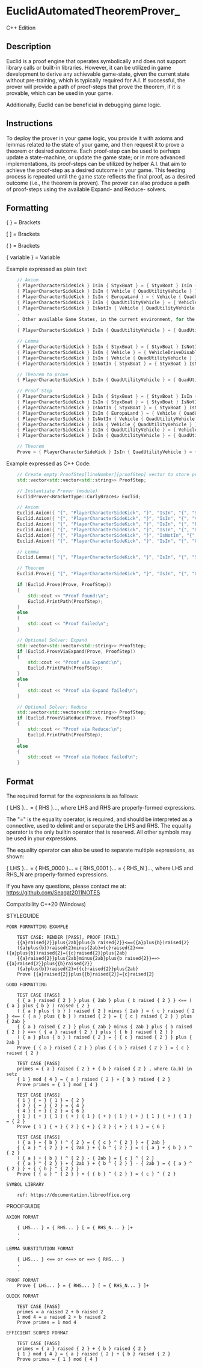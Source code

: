 # EuclidAutomatedTheoremProver_
C++ Edition

## Description

Euclid is a proof engine that operates symbolically and does not support library calls or built-in libraries. However, it can be utilized in game development to derive any achievable game-state, given the current state without pre-training, which is typically required for A.I. If successful, the prover will provide a path of proof-steps that prove the theorem, if it is provable, which can be used in your game.

Additionally, Euclid can be beneficial in debugging game logic.

## Instructions

To deploy the prover in your game logic, you provide it with axioms and lemmas related to the state of your game, and then request it to prove a theorem or desired outcome. Each proof-step can be used to perhaps update a state-machine, or update the game state; or in more advanced implementations, its proof-steps can be utilized by helper A.I. that aim to achieve the proof-step as a desired outcome in your game. This feeding process is repeated until the game state reflects the final proof, as a desired outcome (i.e., the theorem is proven). The prover can also produce a path of proof-steps using the available Expand- and Reduce- solvers.

## Formatting

{ } = Brackets

[ ] = Brackets

( ) = Brackets

{ variable } = Variable

Example expressed as plain text: 

```c++
	// Axiom
	{ PlayerCharacterSideKick } IsIn { StyxBoat } = { StyxBoat } IsIn { StyxRiver } // Current Game State
	{ PlayerCharacterSideKick } IsIn { Vehicle { QuadUtilityVehicle } } = { Vehicle { QuadUtilityVehicle } } IsIn { EuropaLand } and { Vehicle { QuadUtilityVehicle { VehicleDriveDisabled } } }
	{ PlayerCharacterSideKick } IsIn { EuropaLand } = { Vehicle { QuadUtilityVehicle } } IsIn { EuropaLand }
	{ PlayerCharacterSideKick } IsIn { QuadUtilityVehicle } = { Vehicle { QuadUtilityVehicle { VehicleDriveDisabled } } }
	{ PlayerCharacterSideKick } IsNotIn { Vehicle { QuadUtilityVehicle } } = { Vehicle { QuadUtilityVehicle } } IsIn { EuropaLand }
	.
	. Other available Game States, in the current environment, for the PlayerCharacterSideKick to choose from
	.
	{ PlayerCharacterSideKick } IsIn { QuadUtilityVehicle } = { QuadUtilityVehicle } and { VehicleDriveDisabled } 

	// Lemma
	{ PlayerCharacterSideKick } IsIn { StyxBoat } = { StyxBoat } IsNotIn { StyxRiver } // These are connectives, and axiom helpers
	{ PlayerCharacterSideKick } IsOn { Vehicle } = { VehicleDriveDisabled }
	{ PlayerCharacterSideKick } IsIn { Vehicle { QuadUtilityVehicle } } = { PlayerCharacterSideKick } IsIn { QuadUtilityVehicle }
	{ PlayerCharacterSideKick } IsNotIn { StyxBoat } = { StyxBoat } IsNotIn { StyxRiver }

	// Theorem to prove
	{ PlayerCharacterSideKick } IsIn { QuadUtilityVehicle } = { QuadUtilityVehicle } and { VehicleDriveDisabled } // Game State goal

	// Proof-Step
	{ PlayerCharacterSideKick } IsIn { StyxBoat } = { StyxBoat } IsIn { StyxRiver }
	{ PlayerCharacterSideKick } IsIn { StyxBoat } = { StyxBoat } IsNotIn { StyxRiver }
	{ PlayerCharacterSideKick } IsNotIn { StyxBoat } = { StyxBoat } IsNotIn { StyxRiver }
	{ PlayerCharacterSideKick } IsIn { EuropaLand } = { Vehicle { QuadUtilityVehicle } } IsIn { EuropaLand }
	{ PlayerCharacterSideKick } IsNotIn { Vehicle { QuadUtilityVehicle } } = { Vehicle { QuadUtilityVehicle } } IsIn { EuropaLand }
	{ PlayerCharacterSideKick } IsIn { Vehicle { QuadUtilityVehicle } } = { Vehicle { QuadUtilityVehicle } } IsIn { EuropaLand } and { Vehicle { QuadUtilityVehicle { VehicleDriveDisabled } } }
	{ PlayerCharacterSideKick } IsIn { QuadUtilityVehicle } = { Vehicle { QuadUtilityVehicle { VehicleDriveDisabled } } }
	{ PlayerCharacterSideKick } IsIn { QuadUtilityVehicle } = { QuadUtilityVehicle } and { VehicleDriveDisabled } 

	// Theorem
	Prove = { PlayerCharacterSideKick } IsIn { QuadUtilityVehicle } = { QuadUtilityVehicle } and { VehicleDriveDisabled }
```

Example expressed as C++ Code:

```c++
	// Create empty ProofStep[lineNumber][proofStep] vector to store proof
	std::vector<std::vector<std::string>> ProofStep;

 	// Instantiate Prover (module)
	EuclidProver<BracketType::CurlyBraces> Euclid;

	// Axiom
	Euclid.Axiom({ "{", "PlayerCharacterSideKick", "}", "IsIn", "{", "StyxBoat", "}", "=", "{", "StyxBoat", "}", "IsIn", "{", "StyxRiver", "}" }); // Current Game State
	Euclid.Axiom({ "{", "PlayerCharacterSideKick", "}", "IsIn", "{", "Vehicle", "{", "QuadUtilityVehicle", "}", "}", "=", "{", "Vehicle", "{", "QuadUtilityVehicle", "}", "}", "IsIn", "{", "EuropaLand", "}", "and", "{", "Vehicle", "{", "QuadUtilityVehicle", "{", "VehicleDriveDisabled", "}", "}", "}" });
	Euclid.Axiom({ "{", "PlayerCharacterSideKick", "}", "IsIn", "{", "EuropaLand", "}", "=", "{", "Vehicle", "{", "QuadUtilityVehicle", "}", "}", "IsIn", "{", "EuropaLand", "}" });
	Euclid.Axiom({ "{", "PlayerCharacterSideKick", "}", "IsIn", "{", "QuadUtilityVehicle", "}", "=", "{", "Vehicle", "{", "QuadUtilityVehicle", "{", "VehicleDriveDisabled", "}", "}" });
	Euclid.Axiom({ "{", "PlayerCharacterSideKick", "}", "IsNotIn", "{", "Vehicle", "{", "QuadUtilityVehicle", "}", "}", "=", "{", "Vehicle", "{", "QuadUtilityVehicle", "}", "}", "IsIn", "{", "EuropaLand", "}" });
	Euclid.Axiom({ "{", "PlayerCharacterSideKick", "}", "IsIn", "{", "QuadUtilityVehicle", "}", "=", "{", "QuadUtilityVehicle", "}", "and", "{", "VehicleDriveDisabled", "}" });

	// Lemma
	Euclid.Lemma({ "{", "PlayerCharacterSideKick", "}", "IsIn", "{", "StyxBoat", "}", "=", "{", "StyxBoat", "}", "IsNotIn", "{", "StyxRiver", "}" }); // These are connectives, and axiom helpers

	// Theorem
	Euclid.Prove({ "{", "PlayerCharacterSideKick", "}", "IsIn", "{", "QuadUtilityVehicle", "}", "=", "{", "QuadUtilityVehicle", "}", "and", "{", "VehicleDriveDisabled", "}" });

	if (Euclid.Prove(Prove, ProofStep))
	{
		std::cout << "Proof found:\n";
		Euclid.PrintPath(ProofStep);
	}
	else
	{
		std::cout << "Proof failed\n";
	}

	// Optional Solver: Expand
	std::vector<std::vector<std::string>> ProofStep;
	if (Euclid.ProveViaExpand(Prove, ProofStep))
	{
		std::cout << "Proof via Expand:\n";
		Euclid.PrintPath(ProofStep);
	}
	else
	{
		std::cout << "Proof via Expand failed\n";
	}

	// Optional Solver: Reduce
	std::vector<std::vector<std::string>> ProofStep;
	if (Euclid.ProveViaReduce(Prove, ProofStep))
	{
		std::cout << "Proof via Reduce:\n";
		Euclid.PrintPath(ProofStep);
	}
	else
	{
		std::cout << "Proof via Reduce failed\n";
	}

```

## Format

The required format for the expressions is as follows:

{ LHS }... = { RHS }..., where LHS and RHS are properly-formed expressions.

The "=" is the equality operator, is required, and should be interpreted as a connective, used to delimit and or separate the LHS and RHS. 
The equality operator is the only builtin operator that is reserved. All other symbols may be used in your expressions.

The equality operator can also be used to separate multiple expressions, as shown:

{ LHS }... = { RHS_0000 }... = { RHS_0001 }... = { RHS_N }..., where LHS and RHS_N are properly-formed expressions.

If you have any questions, please contact me at: https://github.com/Seagat2011NOTES

Compatibility C++20 (Windows)

STYLEGUIDE

    POOR FORMATTING EXAMPLE

        TEST CASE: RENDER [PASS], PROOF [FAIL]
        {{a}raised{2}}plus{2ab}plus{b raised{2}}<==({a}plus{b})raised{2}
        ({a}plus{b})raised{2}minus{2ab}={c}raised{2}<==({a}plus{b})raised{2}={{c}raised{2}}plus{2ab}
        {{a}raised{2}}plus{2ab}minus{2ab}plus{b raised{2}}==>{{a}raised{2}}plus{{b}raised{2}}
        ({a}plus{b})raised{2}={{c}raised{2}}plus{2ab}
        Prove {{a}raised{2}}plus{{b}raised{2}}={c}raised{2}

    GOOD FORMATTING

        TEST CASE [PASS]
        { { a } raised { 2 } } plus { 2ab } plus { b raised { 2 } } <== ( { a } plus { b } ) raised { 2 }
        ( { a } plus { b } ) raised { 2 } minus { 2ab } = { c } raised { 2 } <== ( { a } plus { b } ) raised { 2 } = { { c } raised { 2 } } plus { 2ab }
        { { a } raised { 2 } } plus { 2ab } minus { 2ab } plus { b raised { 2 } } ==> { { a } raised { 2 } } plus { { b } raised { 2 } }
        ( { a } plus { b } ) raised { 2 } = { { c } raised { 2 } } plus { 2ab }
        Prove { { a } raised { 2 } } plus { { b } raised { 2 } } = { c } raised { 2 }

        TEST CASE [PASS]
        primes = { a } raised { 2 } + { b } raised { 2 } , where (a,b) in setz
        { 1 } mod { 4 } = { a } raised { 2 } + { b } raised { 2 }
        Prove primes = { 1 } mod { 4 }

        TEST CASE [PASS]
        { 1 } { + } { 1 } = { 2 }
        { 2 } { + } { 2 } = { 4 }
        { 4 } { + } { 2 } = { 6 }
        { 1 } { + } { 1 } { + } { 1 } { + } { 1 } { + } { 1 } { + } { 1 } = { 2 }
        Prove { 1 } { + } { 2 } { + } { 2 } { + } { 1 } = { 6 }

        TEST CASE [PASS]
        ( { a } + { b } ) ^ { 2 } = { { c } ^ { 2 } } + { 2ab }
        { { a } ^ { 2 } } + { 2ab } + { b ^ { 2 } } = ( { a } + { b } ) ^ { 2 }
        ( { a } + { b } ) ^ { 2 } - { 2ab } = { c } ^ { 2 }
        { { a } ^ { 2 } } + { 2ab } + { b ^ { 2 } } - { 2ab } = { { a } ^ { 2 } } + { { b } ^ { 2 } }
        Prove { { a } ^ { 2 } } + { { b } ^ { 2 } } = { c } ^ { 2 }

    SYMBOL LIBRARY

        ref: https://documentation.libreoffice.org

PROOFGUIDE

    AXIOM FORMAT

        { LHS... } = { RHS... } [ = { RHS_N... } ]+
        .
        .

    LEMMA SUBSTITUTION FORMAT

        { LHS... } <== or <==> or ==> { RHS... }
        .
        .

    PROOF FORMAT
        Prove { LHS... } = { RHS... } [ = { RHS_N... } ]+

    QUICK FORMAT

        TEST CASE [PASS]
        primes = a raised 2 + b raised 2
        1 mod 4 = a raised 2 + b raised 2
        Prove primes = 1 mod 4

    EFFICIENT SCOPED FORMAT

        TEST CASE [PASS]
        primes = { a } raised { 2 } + { b } raised { 2 }
        { 1 } mod { 4 } = { a } raised { 2 } + { b } raised { 2 }
        Prove primes = { 1 } mod { 4 }
